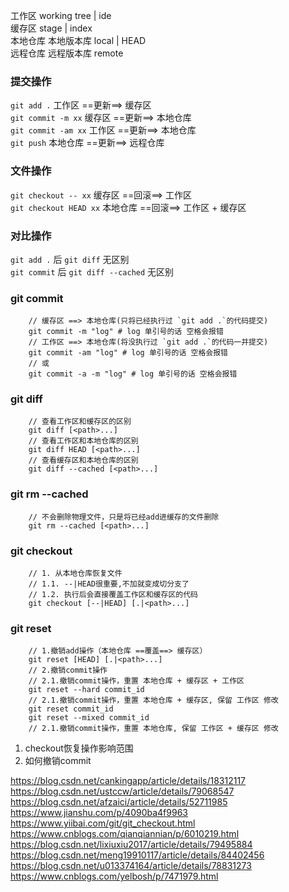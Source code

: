 工作区 working tree | ide  
缓存区 stage | index  
本地仓库 本地版本库 local | HEAD  
远程仓库 远程版本库 remote  
  
### 提交操作 ###  
`git add .` 工作区 ==更新==> 缓存区  
`git commit -m xx` 缓存区 ==更新==> 本地仓库  
`git commit -am xx` 工作区 ==更新==> 本地仓库  
`git push` 本地仓库 ==更新==> 远程仓库  
  
### 文件操作 ###  
`git checkout -- xx` 缓存区 ==回滚==> 工作区  
`git checkout HEAD xx` 本地仓库 ==回滚==> 工作区 + 缓存区  
  
### 对比操作 ###
`git add .` 后 `git diff` 无区别  
`git commit` 后 `git diff --cached` 无区别  
  
### git commit ###  
``` shell
    // 缓存区 ==> 本地仓库(只将已经执行过 `git add .`的代码提交)
    git commit -m "log" # log 单引号的话 空格会报错
    // 工作区 ==> 本地仓库(将没执行过 `git add .`的代码一并提交)
    git commit -am "log" # log 单引号的话 空格会报错
    // 或
    git commit -a -m "log" # log 单引号的话 空格会报错
```
  
### git diff ### 
``` shell
    // 查看工作区和缓存区的区别
    git diff [<path>...]
    // 查看工作区和本地仓库的区别
    git diff HEAD [<path>...]
    // 查看缓存区和本地仓库的区别
    git diff --cached [<path>...]
```

### git rm --cached ###   
``` shell
    // 不会删除物理文件，只是将已经add进缓存的文件删除
    git rm --cached [<path>...]
```

### git checkout ###
``` shell
    // 1. 从本地仓库恢复文件
    // 1.1. --|HEAD很重要,不加就变成切分支了
    // 1.2. 执行后会直接覆盖工作区和缓存区的代码
    git checkout [--|HEAD] [.|<path>...]
```

### git reset ###
``` shell
    // 1.撤销add操作（本地仓库 ==覆盖==> 缓存区）
    git reset [HEAD] [.|<path>...]
    // 2.撤销commit操作
    // 2.1.撤销commit操作，重置 本地仓库 + 缓存区 + 工作区
    git reset --hard commit_id
    // 2.1.撤销commit操作，重置 本地仓库 + 缓存区, 保留 工作区 修改
    git reset commit_id
    git reset --mixed commit_id
    // 2.1.撤销commit操作，重置 本地仓库, 保留 工作区 + 缓存区 修改
```

1. checkout恢复操作影响范围
2. 如何撤销commit

https://blog.csdn.net/cankingapp/article/details/18312117
https://blog.csdn.net/ustccw/article/details/79068547
https://blog.csdn.net/afzaici/article/details/52711985
https://www.jianshu.com/p/4090ba4f9963
https://www.yiibai.com/git/git_checkout.html
https://www.cnblogs.com/qianqiannian/p/6010219.html
https://blog.csdn.net/lixiuxiu2017/article/details/79495884
https://blog.csdn.net/meng19910117/article/details/84402456
https://blog.csdn.net/u013374164/article/details/78831273
https://www.cnblogs.com/yelbosh/p/7471979.html